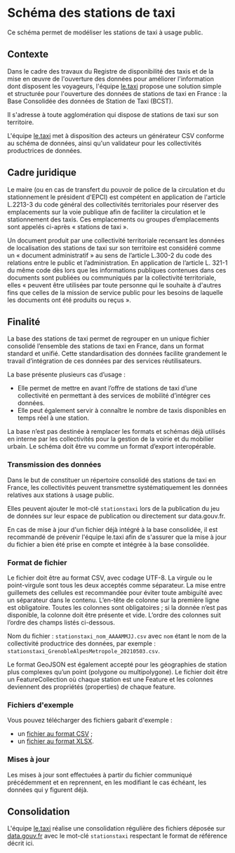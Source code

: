 # Schéma des stations de taxi

Ce schéma permet de modéliser les stations de taxi à usage public.

## Contexte

Dans le cadre des travaux du Registre de disponibilité des taxis et de la mise en œuvre de l'ouverture des
données pour améliorer l'information dont disposent les voyageurs, l'équipe [le.taxi](https://le.taxi) propose une
solution simple et structurée pour l'ouverture des données de stations de taxi en France : la Base Consolidée des
données de Station de Taxi (BCST).

Il s'adresse à toute agglomération qui dispose de stations de taxi sur son territoire.

L'équipe [le.taxi](https://le.taxi) met à disposition des acteurs un générateur CSV conforme au schéma de données,
ainsi qu'un validateur pour les collectivités productrices de données.

## Cadre juridique

Le maire (ou en cas de transfert du pouvoir de police de la circulation et du stationnement le président d'EPCI) est
compétent en application de l'article L.2213-3 du code général des collectivités territoriales pour réserver des
emplacements sur la voie publique afin de faciliter la circulation et le stationnement des taxis. Ces emplacements ou
groupes d’emplacements sont appelés ci-après « stations de taxi ».

Un document produit par une collectivité territoriale recensant les données de localisation des stations de taxi sur son
territoire est considéré comme un « document administratif » au sens de l’article L.300-2 du code des relations entre le
public et l’administration. En application de l’article L. 321-1 du même code dès lors que les informations publiques
contenues dans ces documents sont publiées ou communiqués par la collectivité territoriale, elles « peuvent être
utilisées par toute personne qui le souhaite à d'autres fins que celles de la mission de service public pour les besoins
de laquelle les documents ont été produits ou reçus ».

## Finalité

La base des stations de taxi permet de regrouper en un unique fichier consolidé l’ensemble des stations de taxi en
France, dans un format standard et unifié. Cette standardisation des données facilite grandement le travail
d’intégration de ces données par des services réutilisateurs.

La base présente plusieurs cas d’usage :

- Elle permet de mettre en avant l’offre de stations de taxi d’une collectivité en permettant à des services de
  mobilité d’intégrer ces données.
- Elle peut également servir à connaître le nombre de taxis disponibles en temps réel à une station.

La base n’est pas destinée à remplacer les formats et schémas déjà utilisés en interne par les collectivités pour la
gestion de la voirie et du mobilier urbain. Le schéma doit être vu comme un format d’export interopérable.

### Transmission des données

Dans le but de constituer un répertoire consolidé des stations de taxi en France, les collectivités peuvent transmettre
systématiquement les données relatives aux stations à usage public.

Elles peuvent ajouter le mot-clé `stationstaxi` lors de la publication du jeu de données sur leur espace de publication
ou directement sur data.gouv.fr.

En cas de mise à jour d'un fichier déjà intégré à la base consolidée, il est recommandé de prévenir l'équipe le.taxi
afin de s'assurer que la mise à jour du fichier a bien été prise en compte et intégrée à la base consolidée.

### Format de fichier

Le fichier doit être au format CSV, avec codage UTF-8. La virgule ou le point-virgule sont tous les deux acceptés comme
séparateur. La mise entre guillemets des cellules est recommandée pour éviter toute ambiguïté avec un séparateur dans
le contenu. L’en-tête de colonne sur la première ligne est obligatoire. Toutes les colonnes sont obligatoires ; si la
donnée n’est pas disponible, la colonne doit être présente et vide. L’ordre des colonnes suit l’ordre des champs listés
ci-dessous.

Nom du fichier : `stationstaxi_nom_AAAAMMJJ.csv` avec `nom` étant le nom de la collectivité productrice des données,
par exemple : `stationstaxi_GrenobleAlpesMetropole_20210503.csv`.

Le format GeoJSON est également accepté pour les géographies de station plus complexes qu’un point (polygone ou
multipolygone). Le fichier doit être un FeatureCollection où chaque station est une Feature et les colonnes deviennent
des propriétés (properties) de chaque feature.

### Fichiers d'exemple

Vous pouvez télécharger des fichiers gabarit d'exemple :

- un [fichier au format CSV](https://github.com/openmaraude/schema-stationstaxi/raw/v0.1.1/exemple-valide.csv) ;
- un [fichier au format XLSX](https://github.com/openmaraude/schema-stationstaxi/raw/v0.1.1/exemple-valide.xlsx).

### Mises à jour

Les mises à jour sont effectuées à partir du fichier communiqué précédemment et en reprennent, en les modifiant le cas
échéant, les données qui y figurent déjà.

## Consolidation

L'équipe [le.taxi](https://le.taxi) réalise une consolidation régulière des fichiers déposée sur
[data.gouv.fr](htps://data.gouv.fr) avec le mot-clé `stationstaxi` respectant le format de référence décrit ici.
